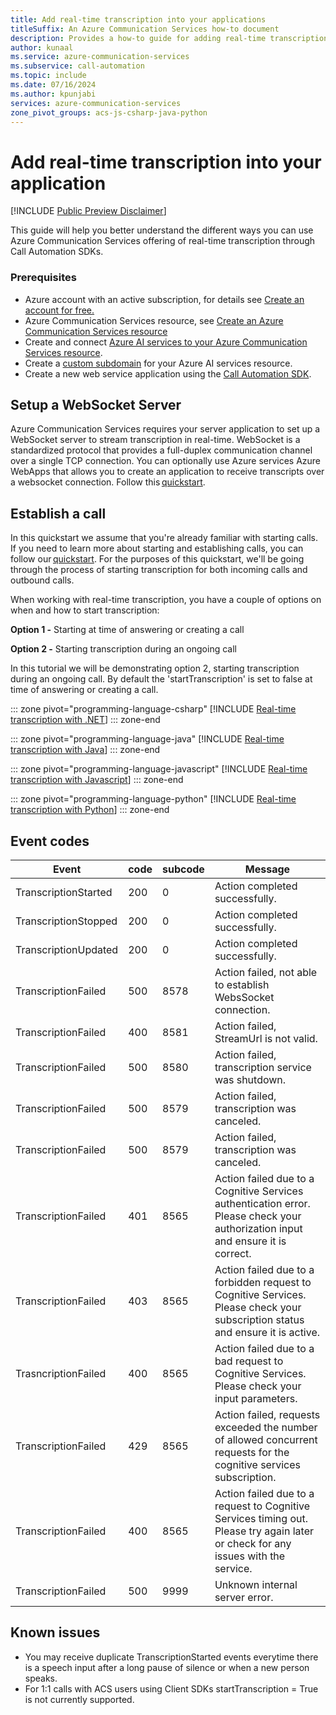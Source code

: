 ```yaml
---
title: Add real-time transcription into your applications
titleSuffix: An Azure Communication Services how-to document
description: Provides a how-to guide for adding real-time transcription
author: kunaal
ms.service: azure-communication-services
ms.subservice: call-automation
ms.topic: include
ms.date: 07/16/2024
ms.author: kpunjabi
services: azure-communication-services
zone_pivot_groups: acs-js-csharp-java-python
---
```


# Add real-time transcription into your application

[!INCLUDE [Public Preview Disclaimer](../includes/public-preview-include-document.md)]

This guide will help you better understand the different ways you can use Azure Communication Services offering of real-time transcription through Call Automation SDKs.

### Prerequisites
- Azure account with an active subscription, for details see [Create an account for free.](https://azure.microsoft.com/free/)
- Azure Communication Services resource, see [Create an Azure Communication Services resource](https://learn.microsoft.com/azure/communication-services/quickstarts/create-communication-resource?tabs=windows&pivots=platform-azp)
- Create and connect [Azure AI services to your Azure Communication Services resource](https://learn.microsoft.com/azure/communication-services/concepts/call-automation/azure-communication-services-azure-cognitive-services-integration).
- Create a [custom subdomain](https://learn.microsoft.com/azure/ai-services/cognitive-services-custom-subdomains) for your Azure AI services resource.
- Create a new web service application using the [Call Automation SDK](https://learn.microsoft.com/azure/communication-services/quickstarts/call-automation/quickstart-make-an-outbound-call?tabs=visual-studio-code&pivots=programming-language-csharp).

## Setup a WebSocket Server 
Azure Communication Services requires your server application to set up a WebSocket server to stream transcription in real-time. WebSocket is a standardized protocol that provides a full-duplex communication channel over a single TCP connection. You can optionally use Azure services Azure WebApps that allows you to create an application to receive transcripts over a websocket connection. Follow this [quickstart](https://azure.microsoft.com/en-us/blog/introduction-to-websockets-on-windows-azure-web-sites/).

## Establish a call 
In this quickstart we assume that you're already familiar with starting calls. If you need to learn more about starting and establishing calls, you can follow our [quickstart](https://learn.microsoft.com/en-us/azure/communication-services/quickstarts/call-automation/quickstart-make-an-outbound-call?tabs=visual-studio-code&pivots=programming-language-csharp). For the purposes of this quickstart, we'll be going through the process of starting transcription for both incoming calls and outbound calls. 

When working with real-time transcription, you have a couple of options on when and how to start transcription:

**Option 1 -** Starting at time of answering or creating a call

**Option 2 -** Starting transcription during an ongoing call 

In this tutorial we will be demonstrating option 2, starting transcription during an ongoing call. By default the 'startTranscription' is set to false at time of answering or creating a call.

::: zone pivot="programming-language-csharp"
[!INCLUDE [Real-time transcription with .NET](./includes/real-time-transcription-csharp.md)]
::: zone-end

::: zone pivot="programming-language-java"
[!INCLUDE [Real-time transcription with Java](./includes/real-time-transcription-java.md)]
::: zone-end

::: zone pivot="programming-language-javascript"
[!INCLUDE [Real-time transcription with Javascript](./includes/real-time-transcription-js.md)]
::: zone-end

::: zone pivot="programming-language-python"
[!INCLUDE [Real-time transcription with Python](./includes/real-time-transcription-python.md)]
::: zone-end

## Event codes

| Event | code | subcode | Message |
| --- | --- | --- | --- |
| TranscriptionStarted | 200 | 0 | Action completed successfully. |
| TranscriptionStopped | 200 | 0 | Action completed successfully. |
| TranscriptionUpdated | 200 | 0 | Action completed successfully. |
| TranscriptionFailed | 500 | 8578 | Action failed, not able to establish WebsSocket connection. |
| TranscriptionFailed | 400 | 8581 | Action failed, StreamUrl is not valid. |
| TranscriptionFailed | 500 | 8580 | Action failed, transcription service was shutdown. |
| TranscriptionFailed | 500 | 8579 | Action failed, transcription was canceled. |
| TranscriptionFailed | 500 | 8579 | Action failed, transcription was canceled. |
| TranscriptionFailed | 401 | 8565 | Action failed due to a Cognitive Services authentication error. Please check your authorization input and ensure it is correct. |
| TranscriptionFailed | 403 | 8565 | Action failed due to a forbidden request to Cognitive Services. Please check your subscription status and ensure it is active. |
| TrasncriptionFailed | 400 | 8565 | Action failed due to a bad request to Cognitive Services. Please check your input parameters. |
| TranscriptionFailed | 429 | 8565 | Action failed, requests exceeded the number of allowed concurrent requests for the cognitive services subscription. |
| TranscriptionFailed | 400 | 8565 | Action failed due to a request to Cognitive Services timing out. Please try again later or check for any issues with the service. |
| TranscriptionFailed | 500 | 9999 | Unknown internal server error. |


## Known issues
* You may receive duplicate TranscriptionStarted events everytime there is a speech input after a long pause of silence or when a new person speaks.
* For 1:1 calls with ACS users using Client SDKs startTranscription = True is not currently supported. 
